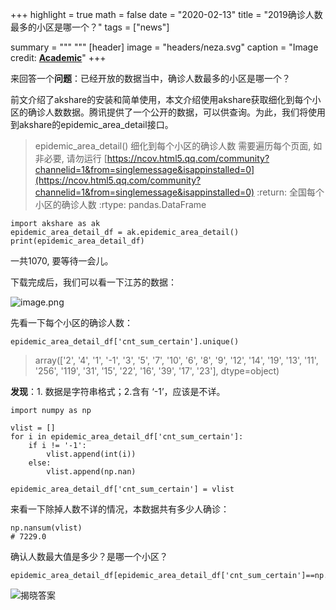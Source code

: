 +++
highlight = true
math = false
date = "2020-02-13"
title = "2019确诊人数最多的小区是哪一个？"
tags = ["news"]

summary = """ 
"""
[header]
image = "headers/neza.svg"
caption = "Image credit: [**Academic**](https://github.com/gcushen/hugo-academic/)"
+++ 

来回答一个**问题**：已经开放的数据当中，确诊人数最多的小区是哪一个？

前文介绍了akshare的安装和简单使用，本文介绍使用akshare获取细化到每个小区的确诊人数数据。腾讯提供了一个公开的数据，可以供查询。为此，我们将使用到akshare的epidemic_area_detail接口。


> epidemic_area_detail()
     细化到每个小区的确诊人数
    需要遍历每个页面, 如非必要, 请勿运行
    [https://ncov.html5.qq.com/community?channelid=1&from=singlemessage&isappinstalled=0](https://ncov.html5.qq.com/community?channelid=1&from=singlemessage&isappinstalled=0)
    :return: 全国每个小区的确诊人数
    :rtype: pandas.DataFrame</pre>


```
import akshare as ak
epidemic_area_detail_df = ak.epidemic_area_detail()
print(epidemic_area_detail_df)
```

一共1070, 要等待一会儿。

下载完成后，我们可以看一下江苏的数据：

![image.png](https://upload-images.jianshu.io/upload_images/38934-2001461b03bc2d80.png?imageMogr2/auto-orient/strip%7CimageView2/2/w/1240)

先看一下每个小区的确诊人数：

```
epidemic_area_detail_df['cnt_sum_certain'].unique()
```

> array(['2', '4', '1', '-1', '3', '5', '7', '10', '6', '8', '9', '12',
       '14', '19', '13', '11', '256', '119', '31', '15', '22', '16', '39',
       '17', '23'], dtype=object)

**发现**：1. 数据是字符串格式；2.含有 ‘-1’，应该是不详。

```
import numpy as np

vlist = []
for i in epidemic_area_detail_df['cnt_sum_certain']:
    if i != '-1':
        vlist.append(int(i))
    else:
        vlist.append(np.nan)

epidemic_area_detail_df['cnt_sum_certain'] = vlist
```

来看一下除掉人数不详的情况，本数据共有多少人确诊：

```
np.nansum(vlist)
# 7229.0
```

确认人数最大值是多少？是哪一个小区？

```
epidemic_area_detail_df[epidemic_area_detail_df['cnt_sum_certain']==np.nanmax(vlist)]
```

![揭晓答案](https://upload-images.jianshu.io/upload_images/38934-1bbcca55326970fb.png?imageMogr2/auto-orient/strip%7CimageView2/2/w/1240)
